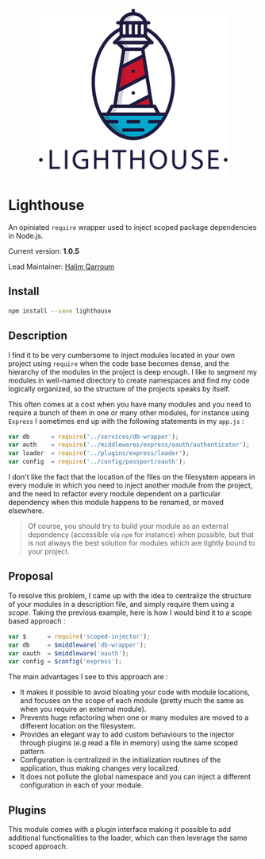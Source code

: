 <p align="center">
 <img width="380" src="lighthouse.png" />
</p>

# Lighthouse

An opiniated `require` wrapper used to inject scoped package dependencies in Node.js.

Current version: **1.0.5**

Lead Maintainer: [Halim Qarroum](mailto:hqm.post@gmail.com)

## Install

```bash
npm install --save lighthouse
```

## Description

I find it to be very cumbersome to inject modules located in your own project using `require` when the code base becomes dense, and the hierarchy of the modules in the project is deep enough. I like to segment my modules in well-named directory to create namespaces and find my code logically organized, so the structure of the projects speaks by itself.

This often comes at a cost when you have many modules and you need to require a bunch of them in one or many other modules, for instance using `Express` I sometimes end up with the following statements in my `app.js` :

```javascript
var db      = require('../services/db-wrapper');
var auth    = require('../middlewares/express/oauth/authenticator');
var loader  = require('../plugins/express/loader');
var config  = require('../config/passport/oauth');
```

I don't like the fact that the location of the files on the filesystem appears in every module in which you need to inject another module from the project, and the need to refactor every module dependent on a particular dependency when this module happens to be renamed, or moved elsewhere.

> Of course, you should try to build your module as an external dependency (accessible via `npm` for instance) when possible, but that is not always the best solution for modules which are tightly bound to your project.

## Proposal

To resolve this problem, I came up with the idea to centralize the structure of your modules in a description file, and simply require them using a *scope*. Taking the previous example, here is how I would bind it to a scope based approach :

```javascript
var $      = require('scoped-injector');
var db     = $middleware('db-wrapper');
var oauth  = $middleware('oauth');
var config = $config('express');
```

The main advantages I see to this approach are :

 * It makes it possible to avoid bloating your code with module locations, and focuses on the scope of each module (pretty much the same as when you require an external module).
 * Prevents huge refactoring when one or many modules are moved to a different location on the filesystem.
 * Provides an elegant way to add custom behaviours to the injector through plugins (e.g read a file in memory) using the same scoped pattern.
 * Configuration is centralized in the initialization routines of the application, thus making changes very localized.
 * It does not pollute the global namespace and you can inject a different configuration in each of your module.

## Plugins

This module comes with a plugin interface making it possible to add additional functionalities to the loader, which can then leverage the same scoped approach.

